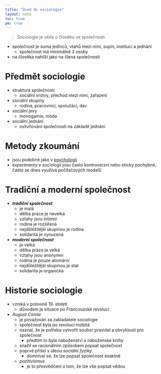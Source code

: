 ```yaml
---
title: "Úvod do sociologie"
layout: note
toc: true
pm: true
---
```

> Sociologie je věda o člověku ve společnosti.

- _společnost_ je suma jedinců, vtahů mezi nimi, supin, institucí a jednání
    - společnost má minimálně 3 osoby
- na člověka nahlíží jako na člena společnosti
# Předmět sociologie
- struktura společnosti
    - sociální vrstvy, přechod mezi nimi, zařazení
- sociální skupiny
    - rodina, pracovníci, spolužáci, dav
- sociální jevy
    - monogamie, móda
- sociální jednání
    - ovlivňování společnosti na základě jednání
# Metody zkoumání
- jsou podobné jako v [psychologii](/notes/school/social-sciences/introduction-to-psychology#metody-zkoumání)
- experimenty v sociologii josu často kontroverzní nebo eticky pochybné, často se dnes využívá počítačových modelů
# Tradiční a moderní společnost
- **_tradiční společnost_**
    - je malá
    - dělba práce je nevelká
    - vztahy jsou intimní
    - rodina je rozšířená
    - nejdůlěžitější skupinou je rodina
    - solidarita je vynucená
- **_moderní společnost_**
    - je velká
    - dělba práce je velká
    - vztahy jsou anonymní
    - rodina je pouze atomární
    - nejdůležitější skupinou je stát
    - solidarita je organická
# Historie sociologie
- vzniká v polovině 19. století
    - důvodem je situace po Francouzské revoluci
- _August Comte_
    - je považován za zakladatele sociologie
    - společnost byla po revoluci rozbitá
    - naznal, že je potřeba vytvořit soubor pravidel a obvyklostí pro společnost
        - předtím to byla naboženství a náboženské knihy
    - snažil se racionálním způsobem popsat společnost
    - poprvé přišel s ideou _sociální fyziky_
        - domníval se, že lze popsat společnost exaktně
    - _pozitivismus_
        - je to přesvědčení o tom, že lze vše popsat vědou